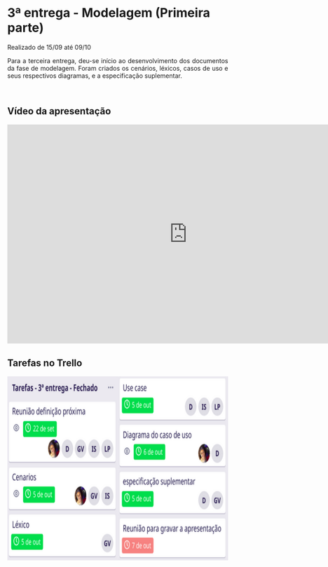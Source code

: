 # 3ª entrega - Modelagem (Primeira parte)
Realizado de 15/09 até 09/10

<p align="justify">Para a terceira entrega, deu-se início ao desenvolvimento dos documentos da fase de modelagem. Foram criados os cenários, léxicos, casos de uso e seus respectivos diagramas, e a especificação suplementar.</p>

</br>

## Vídeo da apresentação

<iframe width="820" height="500" src="https://www.youtube.com/embed/qeZQvS0o2tI" frameborder="0"
    allow="accelerometer; autoplay; clipboard-write; encrypted-media; gyroscope; picture-in-picture"
    allowfullscreen></iframe>

</br>

## Tarefas no Trello

<img height="420px" src="../../images/trello3.png">